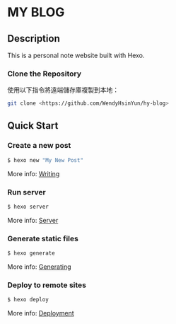 # MY BLOG

## Description
This is a personal note website built with Hexo.

### Clone the Repository
使用以下指令將遠端儲存庫複製到本地：
```sh
git clone <https://github.com/WendyHsinYun/hy-blog>
```

## Quick Start

### Create a new post

``` bash
$ hexo new "My New Post"
```

More info: [Writing](https://hexo.io/docs/writing.html)

### Run server

``` bash
$ hexo server
```

More info: [Server](https://hexo.io/docs/server.html)

### Generate static files

``` bash
$ hexo generate
```

More info: [Generating](https://hexo.io/docs/generating.html)

### Deploy to remote sites

``` bash
$ hexo deploy
```

More info: [Deployment](https://hexo.io/docs/one-command-deployment.html)
